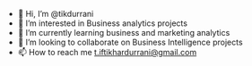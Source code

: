 - 👋 Hi, I’m @tikdurrani
- 👀 I’m interested in Business analytics projects
- 🌱 I’m currently learning business and marketing analytics
- 💞️ I’m looking to collaborate on Business Intelligence projects
- 📫 How to reach me t.iftikhardurrani@gmail.com

<!---
tikdurrani/tikdurrani is a ✨ special ✨ repository because its `README.md` (this file) appears on your GitHub profile.
You can click the Preview link to take a look at your changes.
--->
